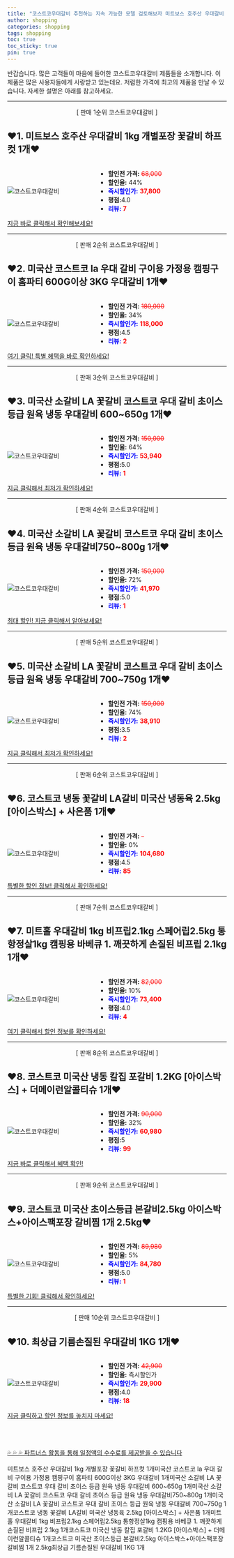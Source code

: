 ```yaml
---
title: "코스트코우대갈비 추천하는 지속 가능한 모델 검토해보자 미트보스 호주산 우대갈비 1kg 개별포장"
author: shopping
categories: shopping
tags: shopping
toc: true
toc_sticky: true
pin: true
---
```

반갑습니다. 많은 고객들이 마음에 들어한 코스트코우대갈비 제품들을 소개합니다. 이 제품은 많은 사용자들에게 사랑받고 있는데요. 저렴한 가격에 최고의 제품을 만날 수 있습니다. 자세한 설명은 아래를 참고하세요.

---
<p class="toplist" style="margin: 0 auto; display: block; width: fit-content;">[ 판매 1순위 코스트코우대갈비 ]</p>

<h2><strong>❤️1. 미트보스 호주산 우대갈비 1kg 개별포장 꽃갈비 하프컷 1개❤️</strong></h2>

<div style="display: flex; align-items: center;">
    <div style="flex: 0.4;">
        <img src="https://thumbnail8.coupangcdn.com/thumbnails/remote/230x230ex/image/vendor_inventory/aaee/fb2ee4d6b015cd0fe75c81d7047da12e70e294082c5592579c87134d5777.jpg" alt="코스트코우대갈비" style="max-width: 100%;">
    </div>
    <div style="flex: 0.6; margin-left: 10px;">
        <ul>
            <li><strong>할인전 가격:</strong> <del style="color: red;">68,000</del></li>
            <li><strong>할인율:</strong> 44%</li>
            <li><span style='color:blue'><strong>즉시할인가:</strong></span> <span style='color:red'><strong>37,800</strong></span></li>
            <li><strong>평점:</strong>4.0</li>
            <li><span style='color:blue'><strong>리뷰:</strong></span> <span style='color:red'><strong>7</strong></span></li>
        </ul>
    </div>
</div>
<div class="center">
    <a href="https://selin100587.github.io?lptag=AF9450613&subid=githubio&pageKey=7793191815&traceid=V0-153&itemId=21088784964&vendorItemId=88150838242" class="myButton">
        지금 바로 클릭해서 확인해보세요!
    </a>
</div>


---
<p class="toplist" style="margin: 0 auto; display: block; width: fit-content;">[ 판매 2순위 코스트코우대갈비 ]</p>

<h2><strong>❤️2. 미국산 코스트코 la 우대 갈비 구이용 가정용 캠핑구이 홈파티 600G이상 3KG 우대갈비 1개❤️</strong></h2>

<div style="display: flex; align-items: center;">
    <div style="flex: 0.4;">
        <img src="https://thumbnail9.coupangcdn.com/thumbnails/remote/230x230ex/image/vendor_inventory/1564/b1f48acb4977a0f02cb4a90a53492e84bc2c55e17b28579d3cf388af1297.jpg" alt="코스트코우대갈비" style="max-width: 100%;">
    </div>
    <div style="flex: 0.6; margin-left: 10px;">
        <ul>
            <li><strong>할인전 가격:</strong> <del style="color: red;">180,000</del></li>
            <li><strong>할인율:</strong> 34%</li>
            <li><span style='color:blue'><strong>즉시할인가:</strong></span> <span style='color:red'><strong>118,000</strong></span></li>
            <li><strong>평점:</strong>4.5</li>
            <li><span style='color:blue'><strong>리뷰:</strong></span> <span style='color:red'><strong>2</strong></span></li>
        </ul>
    </div>
</div>
<div class="center">
    <a href="https://selin100587.github.io?lptag=AF9450613&subid=githubio&pageKey=6468579495&traceid=V0-153&itemId=14109481056&vendorItemId=81356509206" class="myButton">
        여기 클릭! 특별 혜택을 바로 확인하세요!
    </a>
</div>


---
<p class="toplist" style="margin: 0 auto; display: block; width: fit-content;">[ 판매 3순위 코스트코우대갈비 ]</p>

<h2><strong>❤️3. 미국산 소갈비 LA 꽃갈비 코스트코 우대 갈비 초이스 등급 원육 냉동 우대갈비 600~650g 1개❤️</strong></h2>

<div style="display: flex; align-items: center;">
    <div style="flex: 0.4;">
        <img src="https://thumbnail7.coupangcdn.com/thumbnails/remote/230x230ex/image/vendor_inventory/2bbb/5cdaa6d4330753d14ebb5fbd261dae8b35a6bd25182669fe685d995e8b12.jpg" alt="코스트코우대갈비" style="max-width: 100%;">
    </div>
    <div style="flex: 0.6; margin-left: 10px;">
        <ul>
            <li><strong>할인전 가격:</strong> <del style="color: red;">150,000</del></li>
            <li><strong>할인율:</strong> 64%</li>
            <li><span style='color:blue'><strong>즉시할인가:</strong></span> <span style='color:red'><strong>53,940</strong></span></li>
            <li><strong>평점:</strong>5.0</li>
            <li><span style='color:blue'><strong>리뷰:</strong></span> <span style='color:red'><strong>1</strong></span></li>
        </ul>
    </div>
</div>
<div class="center">
    <a href="https://selin100587.github.io?lptag=AF9450613&subid=githubio&pageKey=8248593423&traceid=V0-153&itemId=7505923615&vendorItemId=73514261488" class="myButton">
        지금 클릭해서 최저가 확인하세요!
    </a>
</div>


---
<p class="toplist" style="margin: 0 auto; display: block; width: fit-content;">[ 판매 4순위 코스트코우대갈비 ]</p>

<h2><strong>❤️4. 미국산 소갈비 LA 꽃갈비 코스트코 우대 갈비 초이스 등급 원육 냉동 우대갈비750~800g 1개❤️</strong></h2>

<div style="display: flex; align-items: center;">
    <div style="flex: 0.4;">
        <img src="https://thumbnail7.coupangcdn.com/thumbnails/remote/230x230ex/image/vendor_inventory/2bbb/5cdaa6d4330753d14ebb5fbd261dae8b35a6bd25182669fe685d995e8b12.jpg" alt="코스트코우대갈비" style="max-width: 100%;">
    </div>
    <div style="flex: 0.6; margin-left: 10px;">
        <ul>
            <li><strong>할인전 가격:</strong> <del style="color: red;">150,000</del></li>
            <li><strong>할인율:</strong> 72%</li>
            <li><span style='color:blue'><strong>즉시할인가:</strong></span> <span style='color:red'><strong>41,970</strong></span></li>
            <li><strong>평점:</strong>5.0</li>
            <li><span style='color:blue'><strong>리뷰:</strong></span> <span style='color:red'><strong>1</strong></span></li>
        </ul>
    </div>
</div>
<div class="center">
    <a href="https://selin100587.github.io?lptag=AF9450613&subid=githubio&pageKey=5269450955&traceid=V0-153&itemId=7505923616&vendorItemId=73514261457" class="myButton">
        최대 할인! 지금 클릭해서 알아보세요!
    </a>
</div>


---
<p class="toplist" style="margin: 0 auto; display: block; width: fit-content;">[ 판매 5순위 코스트코우대갈비 ]</p>

<h2><strong>❤️5. 미국산 소갈비 LA 꽃갈비 코스트코 우대 갈비 초이스 등급 원육 냉동 우대갈비 700~750g 1개❤️</strong></h2>

<div style="display: flex; align-items: center;">
    <div style="flex: 0.4;">
        <img src="https://thumbnail7.coupangcdn.com/thumbnails/remote/230x230ex/image/vendor_inventory/2bbb/5cdaa6d4330753d14ebb5fbd261dae8b35a6bd25182669fe685d995e8b12.jpg" alt="코스트코우대갈비" style="max-width: 100%;">
    </div>
    <div style="flex: 0.6; margin-left: 10px;">
        <ul>
            <li><strong>할인전 가격:</strong> <del style="color: red;">150,000</del></li>
            <li><strong>할인율:</strong> 74%</li>
            <li><span style='color:blue'><strong>즉시할인가:</strong></span> <span style='color:red'><strong>38,910</strong></span></li>
            <li><strong>평점:</strong>3.5</li>
            <li><span style='color:blue'><strong>리뷰:</strong></span> <span style='color:red'><strong>2</strong></span></li>
        </ul>
    </div>
</div>
<div class="center">
    <a href="https://selin100587.github.io?lptag=AF9450613&subid=githubio&pageKey=8248853315&traceid=V0-153&itemId=7505923618&vendorItemId=73514261473" class="myButton">
        지금 클릭해서 최저가 확인하세요!
    </a>
</div>


---
<p class="toplist" style="margin: 0 auto; display: block; width: fit-content;">[ 판매 6순위 코스트코우대갈비 ]</p>

<h2><strong>❤️6. 코스트코 냉동 꽃갈비 LA갈비 미국산 냉동육 2.5kg [아이스박스] + 사은품 1개❤️</strong></h2>

<div style="display: flex; align-items: center;">
    <div style="flex: 0.4;">
        <img src="https://thumbnail10.coupangcdn.com/thumbnails/remote/230x230ex/image/vendor_inventory/290d/ce0249b5b04872394cbd0ec28fef25868829b683198c5535208d9a499d35.jpg" alt="코스트코우대갈비" style="max-width: 100%;">
    </div>
    <div style="flex: 0.6; margin-left: 10px;">
        <ul>
            <li><strong>할인전 가격:</strong> <del style="color: red;">-</del></li>
            <li><strong>할인율:</strong> 0%</li>
            <li><span style='color:blue'><strong>즉시할인가:</strong></span> <span style='color:red'><strong>104,680</strong></span></li>
            <li><strong>평점:</strong>4.5</li>
            <li><span style='color:blue'><strong>리뷰:</strong></span> <span style='color:red'><strong>85</strong></span></li>
        </ul>
    </div>
</div>
<div class="center">
    <a href="https://selin100587.github.io?lptag=AF9450613&subid=githubio&pageKey=4517855890&traceid=V0-153&itemId=5443096287&vendorItemId=72742948163" class="myButton">
        특별한 할인 정보! 클릭해서 확인하세요!
    </a>
</div>


---
<p class="toplist" style="margin: 0 auto; display: block; width: fit-content;">[ 판매 7순위 코스트코우대갈비 ]</p>

<h2><strong>❤️7. 미트홀 우대갈비 1kg 비프립2.1kg 스페어립2.5kg 통항정살1kg 캠핑용 바베큐 1. 깨끗하게 손질된 비프립 2.1kg 1개❤️</strong></h2>

<div style="display: flex; align-items: center;">
    <div style="flex: 0.4;">
        <img src="https://thumbnail6.coupangcdn.com/thumbnails/remote/230x230ex/image/vendor_inventory/4b48/893383dc62cf9d61bcaa6ed525431580d16bc0997ed82b212cdef8d19c52.jpg" alt="코스트코우대갈비" style="max-width: 100%;">
    </div>
    <div style="flex: 0.6; margin-left: 10px;">
        <ul>
            <li><strong>할인전 가격:</strong> <del style="color: red;">82,000</del></li>
            <li><strong>할인율:</strong> 10%</li>
            <li><span style='color:blue'><strong>즉시할인가:</strong></span> <span style='color:red'><strong>73,400</strong></span></li>
            <li><strong>평점:</strong>4.0</li>
            <li><span style='color:blue'><strong>리뷰:</strong></span> <span style='color:red'><strong>4</strong></span></li>
        </ul>
    </div>
</div>
<div class="center">
    <a href="https://selin100587.github.io?lptag=AF9450613&subid=githubio&pageKey=7485134770&traceid=V0-153&itemId=19561607117&vendorItemId=86040295478" class="myButton">
        여기 클릭해서 할인 정보를 확인하세요!
    </a>
</div>


---
<p class="toplist" style="margin: 0 auto; display: block; width: fit-content;">[ 판매 8순위 코스트코우대갈비 ]</p>

<h2><strong>❤️8. 코스트코 미국산 냉동 칼집 포갈비 1.2KG [아이스박스] + 더메이런알콜티슈 1개❤️</strong></h2>

<div style="display: flex; align-items: center;">
    <div style="flex: 0.4;">
        <img src="https://thumbnail9.coupangcdn.com/thumbnails/remote/230x230ex/image/vendor_inventory/ab4b/1c92c13225b93203763a2b83d838c2931073765a6e09b0121cc62759bf53.jpg" alt="코스트코우대갈비" style="max-width: 100%;">
    </div>
    <div style="flex: 0.6; margin-left: 10px;">
        <ul>
            <li><strong>할인전 가격:</strong> <del style="color: red;">90,000</del></li>
            <li><strong>할인율:</strong> 32%</li>
            <li><span style='color:blue'><strong>즉시할인가:</strong></span> <span style='color:red'><strong>60,980</strong></span></li>
            <li><strong>평점:</strong>5</li>
            <li><span style='color:blue'><strong>리뷰:</strong></span> <span style='color:red'><strong>99</strong></span></li>
        </ul>
    </div>
</div>
<div class="center">
    <a href="https://selin100587.github.io?lptag=AF9450613&subid=githubio&pageKey=7820084951&traceid=V0-153&itemId=21237823750&vendorItemId=88298549499" class="myButton">
        지금 바로 클릭해서 혜택 확인!
    </a>
</div>


---
<p class="toplist" style="margin: 0 auto; display: block; width: fit-content;">[ 판매 9순위 코스트코우대갈비 ]</p>

<h2><strong>❤️9. 코스트코 미국산 초이스등급 본갈비2.5kg 아이스박스+아이스팩포장 갈비찜 1개 2.5kg❤️</strong></h2>

<div style="display: flex; align-items: center;">
    <div style="flex: 0.4;">
        <img src="https://thumbnail8.coupangcdn.com/thumbnails/remote/230x230ex/image/vendor_inventory/6a26/e05262d898fe13932cba8493c138a202192dc48ee5bf5029aaa4acf61850.png" alt="코스트코우대갈비" style="max-width: 100%;">
    </div>
    <div style="flex: 0.6; margin-left: 10px;">
        <ul>
            <li><strong>할인전 가격:</strong> <del style="color: red;">89,980</del></li>
            <li><strong>할인율:</strong> 5%</li>
            <li><span style='color:blue'><strong>즉시할인가:</strong></span> <span style='color:red'><strong>84,780</strong></span></li>
            <li><strong>평점:</strong>5.0</li>
            <li><span style='color:blue'><strong>리뷰:</strong></span> <span style='color:red'><strong>1</strong></span></li>
        </ul>
    </div>
</div>
<div class="center">
    <a href="https://selin100587.github.io?lptag=AF9450613&subid=githubio&pageKey=7745427426&traceid=V0-153&itemId=20849620216&vendorItemId=87917181255" class="myButton">
        특별한 기회! 클릭해서 확인하세요!
    </a>
</div>


---
<p class="toplist" style="margin: 0 auto; display: block; width: fit-content;">[ 판매 10순위 코스트코우대갈비 ]</p>

<h2><strong>❤️10. 최상급 기름손질된 우대갈비 1KG 1개❤️</strong></h2>

<div style="display: flex; align-items: center;">
    <div style="flex: 0.4;">
        <img src="https://thumbnail7.coupangcdn.com/thumbnails/remote/230x230ex/image/vendor_inventory/c638/44558adb646f4752fae89940b19177930bceb3f65ec3d747496afb0f7712.jpg" alt="코스트코우대갈비" style="max-width: 100%;">
    </div>
    <div style="flex: 0.6; margin-left: 10px;">
        <ul>
            <li><strong>할인전 가격:</strong> <del style="color: red;">42,900</del></li>
            <li><strong>할인율:</strong> 즉시할인가</li>
            <li><span style='color:blue'><strong>즉시할인가:</strong></span> <span style='color:red'><strong>29,900</strong></span></li>
            <li><strong>평점:</strong>4.0</li>
            <li><span style='color:blue'><strong>리뷰:</strong></span> <span style='color:red'><strong>18</strong></span></li>
        </ul>
    </div>
</div>
<div class="center">
    <a href="https://selin100587.github.io?lptag=AF9450613&subid=githubio&pageKey=7948987054&traceid=V0-153&itemId=21931396583&vendorItemId=88979307708" class="myButton">
        지금 클릭하고 할인 정보를 놓치지 마세요!
    </a>
</div>

<br><br><br>[💦 💦 💦 파트너스 활동을 통해 일정액의 수수료를 제공받을 수 있습니다](https://link.coupang.com/a/bcpT2c)<br><br>미트보스 호주산 우대갈비 1kg 개별포장 꽃갈비 하프컷 1개미국산 코스트코 la 우대 갈비 구이용 가정용 캠핑구이 홈파티 600G이상 3KG 우대갈비 1개미국산 소갈비 LA 꽃갈비 코스트코 우대 갈비 초이스 등급 원육 냉동 우대갈비 600~650g 1개미국산 소갈비 LA 꽃갈비 코스트코 우대 갈비 초이스 등급 원육 냉동 우대갈비750~800g 1개미국산 소갈비 LA 꽃갈비 코스트코 우대 갈비 초이스 등급 원육 냉동 우대갈비 700~750g 1개코스트코 냉동 꽃갈비 LA갈비 미국산 냉동육 2.5kg [아이스박스] + 사은품 1개미트홀 우대갈비 1kg 비프립2.1kg 스페어립2.5kg 통항정살1kg 캠핑용 바베큐 1. 깨끗하게 손질된 비프립 2.1kg 1개코스트코 미국산 냉동 칼집 포갈비 1.2KG [아이스박스] + 더메이런알콜티슈 1개코스트코 미국산 초이스등급 본갈비2.5kg 아이스박스+아이스팩포장 갈비찜 1개 2.5kg최상급 기름손질된 우대갈비 1KG 1개